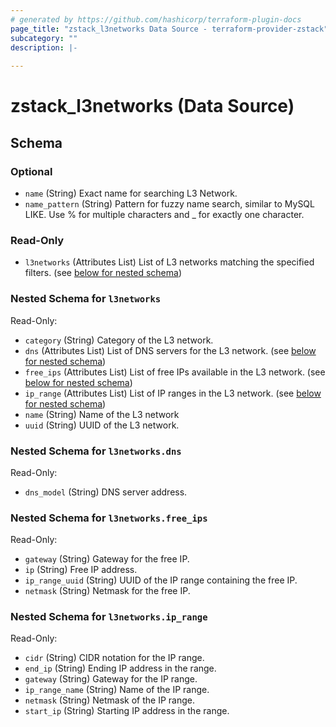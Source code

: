 ```yaml
---
# generated by https://github.com/hashicorp/terraform-plugin-docs
page_title: "zstack_l3networks Data Source - terraform-provider-zstack"
subcategory: ""
description: |-
  
---
```


# zstack_l3networks (Data Source)





<!-- schema generated by tfplugindocs -->
## Schema

### Optional

- `name` (String) Exact name for searching L3 Network.
- `name_pattern` (String) Pattern for fuzzy name search, similar to MySQL LIKE. Use % for multiple characters and _ for exactly one character.

### Read-Only

- `l3networks` (Attributes List) List of L3 networks matching the specified filters. (see [below for nested schema](#nestedatt--l3networks))

<a id="nestedatt--l3networks"></a>
### Nested Schema for `l3networks`

Read-Only:

- `category` (String) Category of the L3 network.
- `dns` (Attributes List) List of DNS servers for the L3 network. (see [below for nested schema](#nestedatt--l3networks--dns))
- `free_ips` (Attributes List) List of free IPs available in the L3 network. (see [below for nested schema](#nestedatt--l3networks--free_ips))
- `ip_range` (Attributes List) List of IP ranges in the L3 network. (see [below for nested schema](#nestedatt--l3networks--ip_range))
- `name` (String) Name of the L3 network
- `uuid` (String) UUID of the L3 network.

<a id="nestedatt--l3networks--dns"></a>
### Nested Schema for `l3networks.dns`

Read-Only:

- `dns_model` (String) DNS server address.


<a id="nestedatt--l3networks--free_ips"></a>
### Nested Schema for `l3networks.free_ips`

Read-Only:

- `gateway` (String) Gateway for the free IP.
- `ip` (String) Free IP address.
- `ip_range_uuid` (String) UUID of the IP range containing the free IP.
- `netmask` (String) Netmask for the free IP.


<a id="nestedatt--l3networks--ip_range"></a>
### Nested Schema for `l3networks.ip_range`

Read-Only:

- `cidr` (String) CIDR notation for the IP range.
- `end_ip` (String) Ending IP address in the range.
- `gateway` (String) Gateway for the IP range.
- `ip_range_name` (String) Name of the IP range.
- `netmask` (String) Netmask of the IP range.
- `start_ip` (String) Starting IP address in the range.
